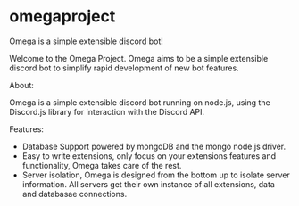 # omegaproject
Omega is a simple extensible discord bot!

Welcome to the Omega Project. 
Omega aims to be a simple extensible discord bot to simplify rapid development of new bot features.

About:

Omega is a simple extensible discord bot running on node.js, 
using the Discord.js library for interaction with the Discord API.

Features: 
- Database Support powered by mongoDB and the mongo node.js driver.
- Easy to write extensions, only focus on your extensions features and functionality, Omega takes care of the rest.
- Server isolation, Omega is designed from the bottom up to isolate server information. All servers get their own instance
  of all extensions, data and databasae connections.


